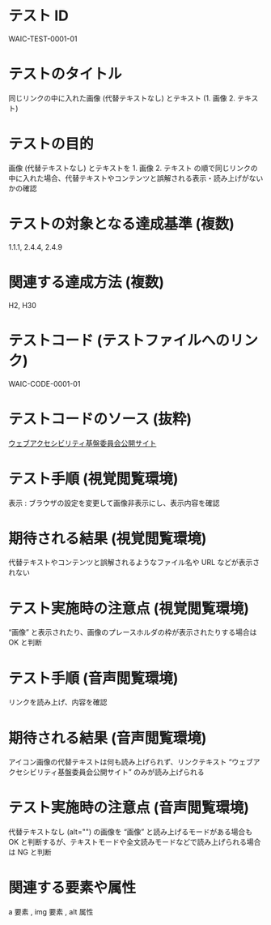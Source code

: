 

# テスト ID
WAIC-TEST-0001-01

# テストのタイトル
同じリンクの中に入れた画像 (代替テキストなし) とテキスト (1. 画像 2. テキスト)

# テストの目的
画像 (代替テキストなし) とテキストを 1. 画像 2. テキスト の順で同じリンクの中に入れた場合、代替テキストやコンテンツと誤解される表示・読み上げがないかの確認

# テストの対象となる達成基準 (複数)
1.1.1, 2.4.4, 2.4.9

# 関連する達成方法 (複数)
H2, H30

# テストコード (テストファイルへのリンク)
WAIC-CODE-0001-01

# テストコードのソース (抜粋)
<div>
<a href="http://waic.jp/"><img src="img/H2-1.gif" alt="">ウェブアクセシビリティ基盤委員会公開サイト</a>
</div>

# テスト手順 (視覚閲覧環境)
表示 : ブラウザの設定を変更して画像非表示にし、表示内容を確認

# 期待される結果 (視覚閲覧環境)
代替テキストやコンテンツと誤解されるようなファイル名や URL などが表示されない

# テスト実施時の注意点 (視覚閲覧環境)
“画像” と表示されたり、画像のプレースホルダの枠が表示されたりする場合は OK と判断

# テスト手順 (音声閲覧環境)
リンクを読み上げ、内容を確認

# 期待される結果 (音声閲覧環境)
アイコン画像の代替テキストは何も読み上げられず、リンクテキスト “ウェブアクセシビリティ基盤委員会公開サイト” のみが読み上げられる

# テスト実施時の注意点 (音声閲覧環境)
代替テキストなし (alt="") の画像を “画像” と読み上げるモードがある場合も OK と判断するが、テキストモードや全文読みモードなどで読み上げられる場合は NG と判断

# 関連する要素や属性
a 要素 , img 要素 , alt 属性


